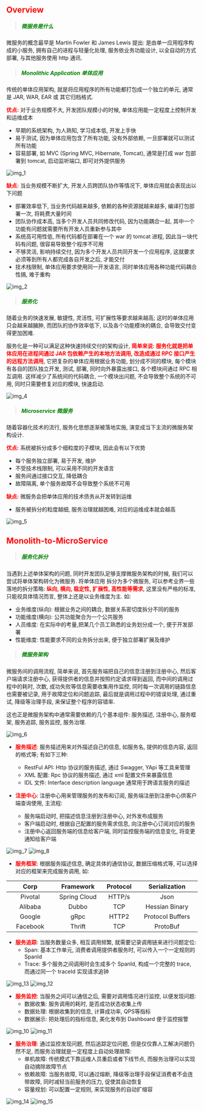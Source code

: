 
## <font color=red>Overview</font>

> ##### <font color=green>微服务是什么</font>

微服务的概念最早是 Martin Fowler 和 James Lewis 提出: 是由单一应用程序构成的小服务, 
拥有自己的进程与轻量化处理, 服务依业务功能设计, 以全自动的方式部署, 与其他服务使用 http 通讯.

> ##### <font color=green>Monolithic Application 单体应用</font>

传统的单体应用架构, 就是将应用程序的所有功能都打包成一个独立的单元, 通常是 JAR, WAR, EAR 或 其它归档格式.

**<font color=red>优点:</font>** 对于业务规模不大, 开发团队规模小的时候, 单体应用能一定程度上控制开发和运维成本
- 早期的系统架构, 为人熟知, 学习成本低, 开发上手快
- 易于测试, 因为单体应用包含了所有功能, 没有外部依赖, 一旦部署就可以测试所有功能
- 容易部署, 如 MVC (Spring MVC, Hibernate, Tomcat), 通常是打成 war 包部署到 tomcat, 启动监听端口, 即可对外提供服务

![img_1](../../../media/oak-park/learn-microsvc/img_1.png)

**<font color=red>缺点:</font>** 当业务规模不断扩大, 开发人员跨团队协作等情况下, 单体应用就会表现出以下问题
- 部署效率低下, 当业务代码越来越多, 依赖的各种资源就越来越多, 编译打包部署一次, 将耗费大量时间
- 团队协作成本高, 当多个开发人员共同修改代码, 因为功能耦合一起, 其中一个功能有问题就需要所有开发人员重新参与其中
- 系统高可用性低, 所有代码都在部署在一个 war 的 tomcat 进程, 因此当一块代码有问题, 很容易导致整个程序不可用
- 不够灵活, 影响持续交付, 因为多个开发人员共同开发一个应用程序, 这就要求必须等到所有人都完成各自开发之后, 才能交付
- 技术栈限制, 单体应用要求使用同一开发语言, 同时单体应用各种功能代码耦合性搞, 难于重构

![img_2](../../../media/oak-park/learn-microsvc/img_2.png ':size=60%')

> ##### <font color=green>服务化</font>

随着业务的快速发展, 敏捷性, 灵活性, 可扩展性等要求越来越高; 这时的单体应用只会越来越臃肿, 而团队的协作效率低下, 
以及各个功能模块的耦合, 会导致交付变得更加困难. 

服务化是一种可以满足这种快速持续交付的架构设计, **<font color=red>简单来说: 服务化就是把单体应用在进程间通过 JAR
包依赖产生的本地方法调用, 改造成通过 RPC 接口产生的远程方法调用</font>**, 它把复杂的单体应用根据业务功能, 
划分成不同的模块, 每个模块有各自的团队独立开发, 测试, 部署, 同时向外暴露出接口, 各个模块间通过 RPC 相互调用.
这样减少了系统间的代码耦合, 一个模块出问题, 不会导致整个系统的不可用, 同时只需要修复对应的模块, 快速启动.

![img_4](../../../media/oak-park/learn-microsvc/img_4.png)

> ##### <font color=green>Microservice 微服务</font>

随着容器化技术的流行, 服务化思想逐渐被落地实施, 演变成当下主流的微服务架构设计. 

**<font color=red>优点:</font>** 系统被拆分成多个细粒度的子模块, 因此会有以下优势 
- 每个服务独立部署, 易于开发, 维护
- 不受技术栈限制, 可以采用不同的开发语言
- 服务间通过接口交互, 降低耦合 
- 故障隔离, 单个服务故障不会导致整个系统不可用

**<font color=red>缺点:</font>** 微服务会把单体应用的技术债务从开发转到运维
- 服务被拆分的粒度越细, 服务治理就越困难, 对应的运维成本就会越高

![img_5](../../../media/oak-park/learn-microsvc/img_5.png)

## <font color=red>Monolith-to-MicroService</font>

> ##### <font color=green>服务化拆分</font>

当遇到上述单体架构的问题, 同时开发团队足够支撑微服务架构的时候, 我们可以尝试将单体架构转化为微服务. 将单体应用
拆分为多个微服务, 可以参考业界一些落地的拆分策略: **<font color=red>纵向, 横向, 稳定性, 扩展性, 高性能等需求</font>**, 
这里没有严格的标准, 只能视具体情况而言, 整体上还是以业务维度为主. 如:
- 业务维度(纵向): 根据业务之间的耦合, 数据关系密切度拆分不同的服务
- 功能维度(横向): 公共功能聚合为一个公共服务
- 人员维度: 在实际中的考量,把某几个员工熟悉的业务划分成一个, 便于开发部署
- 性能维度: 性能要求不同的业务拆分出来, 便于独立部署扩展及维护

> ##### <font color=green>微服务架构</font>

微服务间的调用流程, 简单来说, 首先服务端把自己的信息注册到注册中心, 然后客户端请求注册中心, 
获得提供者的信息并按照约定请求得到返回, 而中间的调用过程中的耗时, 次数, 成功失败等信息需要收集用作监控,
同时每一次调用的链路信息也需要被记录, 用于故障定位和问题追踪, 最后就是调用过程中的错误处理, 通过重试, 降级等治理手段,
来保证整个程序的容错率.

这也正是微服务架构中通常需要依赖的几个基本组件: 服务描述, 注册中心, 服务框架, 服务追踪, 服务监控, 服务治理.

![img_6](../../../media/oak-park/learn-microsvc/img_6.jpg)

- **<font color=red>服务描述</font>**: 服务描述用来对外描述自己的信息, 如服务名, 提供的信息内容, 返回的格式等; 有如下三种:
  - RestFul API: Http 协议的服务描述, 通过 Swagger, YApi 等工具来管理
  - XML 配置: Rpc 协议的服务描述, 通过 xml 配置文件来暴露信息
  - IDL 文件: Interface description language 通常用于跨语言服务的描述
  
- **<font color=red>注册中心</font>**: 注册中心用来管理服务的发布和订阅, 服务端注册到注册中心供客户端查询使用, 主流程:
  - 服务端启动时, 把描述信息注册到注册中心, 对外发布成服务
  - 客户端启动时, 根据自己配置的服务需求信息, 向注册中心订阅对应的服务
  - 注册中心返回服务端的信息给客户端, 同时监控服务端的信息变化, 将变更通知给客户端

![img_7](../../../media/oak-park/learn-microsvc/img_7.png ':size=40%')
![img_8](../../../media/oak-park/learn-microsvc/img_8.png ':size=30%')
     
- **<font color=red>服务框架</font>**: 根据服务描述信息, 确定具体的通信协议, 数据压缩格式等, 可以选择对应的框架来完成服务调用, 如:
<style>
table th:first-of-type {
    width: 3cm;
}
table th:nth-of-type(2) {
    width: 3cm;
}
table th:nth-of-type(3) {
    width: 2cm;
}
table th:nth-of-type(4) {
    width: 4cm;
}
</style>
| Corp     | Framework     | Protocol  | Serialization   |
| :----:   | :----:        | :----:    | :----:          |
| Pivotal  | Spring Cloud  | HTTP/s    | Json            |
| Alibaba  | Dubbo         | TCP       | Hessian Binary  |
| Google   | gRpc	       | HTTP2     | Protocol Buffers|
| Facebook | Thrift	       | TCP       | ProtoBuf        |
  
- **<font color=red>服务追踪</font>**: 当服务数量众多, 相互调用频繁, 就需要记录调用链来进行问题定位:
    - Span: 基本工作单元, 消费者调用提供者服务时, 可以传入一个一定规则的 SpanId
    - Trace: 多个服务之间调用时会生成多个 SpanId, 构成一个完整的 trace, 而通过同一个 traceId 实现请求追钟 

![img_13](../../../media/oak-park/learn-microsvc/img_13.jpg ':size=45%')
![img_12](../../../media/oak-park/learn-microsvc/img_12.png ':size=40%')

- **<font color=red>服务监控</font>**: 当服务之间可以通信之后, 需要对调用情况进行监控, 以便发现问题:
    - 数据收集: 服务调用的耗时, 是否成功状态收集上传
    - 数据处理: 根据收集到的信息, 计算成功率, QPS等指标
    - 数据展示: 把处理后的指标信息, 美化发布到 Dashboard 便于监控报警

![img_10](../../../media/oak-park/learn-microsvc/img_10.png ':size=35%')
![img_11](../../../media/oak-park/learn-microsvc/img_11.png ':size=40%')    
  
- **<font color=red>服务治理</font>**: 通过监控发现问题, 然后追踪定位问题, 但是仅仅靠人工解决问题仍然不足, 而服务治理就是一定程度上自动处理故障:
  - 单机故障: 传统模式下靠运维人员重启或者下线节点, 而服务治理可以实现自动摘除故障节点
  - 依赖故障: 当服务故障, 可以通过熔断, 降级等治理手段保证消费者不会连带故障, 同时减轻当前服务的压力, 促使其自动恢复
  - 容量规划: 可以配置一定规则, 来实现服务的自动扩缩容

![img_14](../../../media/oak-park/learn-microsvc/img_14.png ':size=30%')
![img_15](../../../media/oak-park/learn-microsvc/img_15.png ':size=30%')